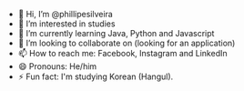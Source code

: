 - 👋 Hi, I’m @phillipesilveira
- 👀 I’m interested in studies
- 🌱 I’m currently learning Java, Python and Javascript
- 💞️ I’m looking to collaborate on (looking for an application)
- 📫 How to reach me: Facebook, Instagram and LinkedIn
- 😄 Pronouns: He/him
- ⚡ Fun fact: I'm studying Korean (Hangul).

<!---
phillipesilveira/phillipesilveira is a ✨ special ✨ repository because its `README.md` (this file) appears on your GitHub profile.
You can click the Preview link to take a look at your changes.
--->
